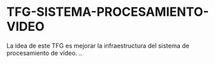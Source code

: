 # TFG-SISTEMA-PROCESAMIENTO-VIDEO
La idea de este TFG es mejorar la infraestructura del sistema de procesamiento de vídeo.
..
